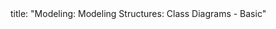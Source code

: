 <frontmatter>
title: "Modeling: Modeling Structures: Class Diagrams - Basic"
</frontmatter>

<include src="navbar.md" boilerplate />

<include src="unit-inPage-asFlat.md" boilerplate />